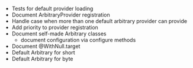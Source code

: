 - Tests for default provider loading
- Document ArbitraryProvider registration
- Handle case when more than one default arbitrary provider can provide
- Add priority to provider registration 
- Document self-made Arbitrary classes
  - document configuration via configure methods
- Document @WithNull.target
- Default Arbitrary for short
- Default Arbitrary for byte
